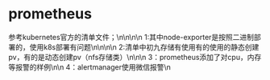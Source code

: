# prometheus
参考kubernetes官方的清单文件；\n\n\n\n
1:其中node-exporter是按照二进制部署的，使用k8s部署有问题\n\n\n\n
2:清单中初九存储有使用有的使用的静态创建pv，有的是动态创建pv（nfs存储类）\n\n\n
3：prometheus添加了对cpu，内存等报警的样例\n\n
4：alertmanager使用微信报警\n
